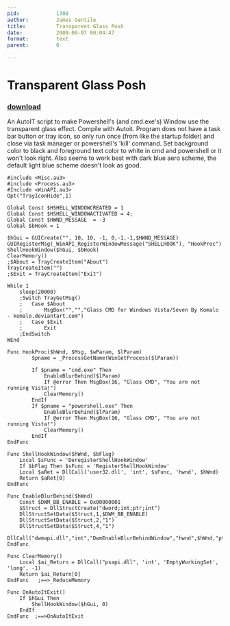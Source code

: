 ```yaml
---
pid:            1308
author:         James Gentile
title:          Transparent Glass Posh
date:           2009-09-07 00:04:47
format:         text
parent:         0

---
```


# Transparent Glass Posh

### [download](Scripts\1308.txt)

An AutoIT script to make Powershell's (and cmd.exe's) Window use the transparent glass effect.  Compile with Autoit.  Program does not have a task bar button or tray icon, so only run once (from like the startup folder) and close via task manager or powershell's 'kill' command.  Set background color to black and foreground text color to white in cmd and powershell or it won't look right.  Also seems to work best with dark blue aero scheme, the default light blue scheme doesn't look as good.	

```text
#include <Misc.au3>
#include <Process.au3>
#Include <WinAPI.au3>
Opt("TrayIconHide",1) 

Global Const $HSHELL_WINDOWCREATED = 1
Global Const $HSHELL_WINDOWACTIVATED = 4;
Global Const $HWND_MESSAGE  = -3
Global $bHook = 1

$hGui = GUICreate("", 10, 10, -1, 0,-1,-1,$HWND_MESSAGE)
GUIRegisterMsg(_WinAPI_RegisterWindowMessage("SHELLHOOK"), "HookProc")
ShellHookWindow($hGui, $bHook)
ClearMemory()
;$About = TrayCreateItem("About")
TrayCreateItem("")
;$Exit = TrayCreateItem("Exit")

While 1
	sleep(20000)
	;Switch TrayGetMsg()
	;	Case $About
	;		MsgBox("","","Glass CMD for Windows Vista/Seven By Komalo - komalo.deviantart.com")
	;	Case $Exit
	;		Exit
	;EndSwitch
WEnd

Func HookProc($hWnd, $Msg, $wParam, $lParam)
		$pname = _ProcessGetName(WinGetProcess($lParam))

		If $pname = "cmd.exe" Then 
			EnableBlurBehind($lParam)
			If @error Then MsgBox(16, "Glass CMD", "You are not running Vista!")
			ClearMemory()
		EndIf
		If $pname = "powershell.exe" Then 
			EnableBlurBehind($lParam)
			If @error Then MsgBox(16, "Glass CMD", "You are not running Vista!")
			ClearMemory()
		EndIf
EndFunc

Func ShellHookWindow($hWnd, $bFlag)
    Local $sFunc = 'DeregisterShellHookWindow'
    If $bFlag Then $sFunc = 'RegisterShellHookWindow'
    Local $aRet = DllCall('user32.dll', 'int', $sFunc, 'hwnd', $hWnd)
    Return $aRet[0]
EndFunc

Func EnableBlurBehind($hWnd)
	Const $DWM_BB_ENABLE = 0x00000001
	$Struct = DllStructCreate("dword;int;ptr;int")
	DllStructSetData($Struct,1,$DWM_BB_ENABLE)
	DllStructSetData($Struct,2,"1")
	DllStructSetData($Struct,4,"1")
	DllCall("dwmapi.dll","int","DwmEnableBlurBehindWindow","hwnd",$hWnd,"ptr",DllStructGetPtr($Struct))
EndFunc

Func ClearMemory()
	Local $ai_Return = DllCall("psapi.dll", 'int', 'EmptyWorkingSet', 'long', -1)
	Return $ai_Return[0]
EndFunc   ;==>_ReduceMemory

Func OnAutoItExit()
    If $hGui Then
        ShellHookWindow($hGui, 0)
    EndIf
EndFunc  ;==>OnAutoItExit
```

